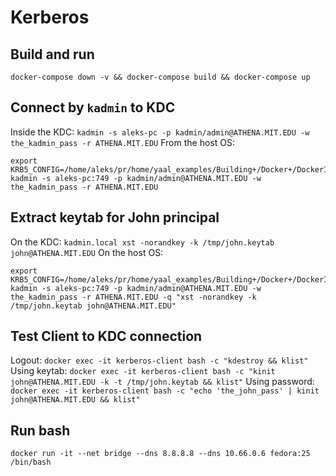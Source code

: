 # Kerberos

## Build and run
`docker-compose down -v && docker-compose build && docker-compose up`

## Connect by `kadmin` to KDC 
Inside the KDC:
`kadmin -s aleks-pc -p kadmin/admin@ATHENA.MIT.EDU -w the_kadmin_pass -r ATHENA.MIT.EDU`
From the host OS:
```
export KRB5_CONFIG=/home/aleks/pr/home/yaal_examples/Building+/Docker+/DockerImage+/Application+/Kerberos/kdc/krb5.conf
kadmin -s aleks-pc:749 -p kadmin/admin@ATHENA.MIT.EDU -w the_kadmin_pass -r ATHENA.MIT.EDU
```

## Extract keytab for John principal
On the KDC:
`kadmin.local xst -norandkey -k /tmp/john.keytab john@ATHENA.MIT.EDU`
On the host OS:
```
export KRB5_CONFIG=/home/aleks/pr/home/yaal_examples/Building+/Docker+/DockerImage+/Application+/Kerberos/admin_client/krb5.conf
kadmin -s aleks-pc:749 -p kadmin/admin@ATHENA.MIT.EDU -w the_kadmin_pass -r ATHENA.MIT.EDU -q "xst -norandkey -k /tmp/john.keytab john@ATHENA.MIT.EDU"
```

## Test Client to KDC connection
Logout: `docker exec -it kerberos-client bash -c "kdestroy && klist"`
Using keytab: `docker exec -it kerberos-client bash -c "kinit john@ATHENA.MIT.EDU -k -t /tmp/john.keytab && klist"`
Using password: `docker exec -it kerberos-client bash -c "echo 'the_john_pass' | kinit john@ATHENA.MIT.EDU && klist"`

## Run bash
`docker run -it --net bridge --dns 8.8.8.8 --dns 10.66.0.6 fedora:25 /bin/bash`
